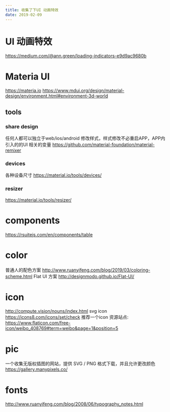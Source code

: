 ```yaml
---
title: 收集了下UI 动画特效
date: 2019-02-09
---
```

# UI 动画特效
https://medium.com/@ann.green/loading-indicators-e9d9ac9680b

# Materia UI 
https://materia.io
https://www.mdui.org/design/material-design/environment.html#environment-3d-world

## tools
### share design
任何人都可以独立于web/ios/android 修改样式，样式修改不必重启APP，APP内引入的的UI  相关的变量
https://github.com/material-foundation/material-remixer

### devices
各种设备尺寸
https://material.io/tools/devices/

### resizer
https://material.io/tools/resizer/

# components
https://rsuitejs.com/en/components/table

# color
普通人的配色方案
http://www.ruanyifeng.com/blog/2019/03/coloring-scheme.html
Flat UI 方案
http://designmodo.github.io/Flat-UI/

# icon
http://compute.vision/nouns/index.html
svg icon
https://icons8.com/icons/set/check
推荐一个icon 资源站点:
https://www.flaticon.com/free-icon/weibo_408769#term=weibo&page=1&position=5

# pic
一个收集无版权插图的网站，提供 SVG / PNG 格式下载，并且允许更改颜色
https://gallery.manypixels.co/

# fonts
http://www.ruanyifeng.com/blog/2008/06/typography_notes.html